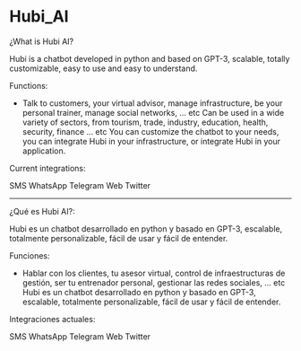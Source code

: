 # Hubi_AI
¿What is Hubi AI?

Hubi is a chatbot developed in python and based on GPT-3, scalable, totally customizable, easy to use and easy to understand.

Functions:

- Talk to customers, your virtual advisor, manage infrastructure, be your personal trainer, manage social networks, ... etc
Can be used in a wide variety of sectors, from tourism, trade, industry, education, health, security, finance ... etc
You can customize the chatbot to your needs, you can integrate Hubi in your infrastructure, or integrate Hubi in your application.

Current integrations:

SMS
WhatsApp
Telegram
Web
Twitter

---

¿Qué es Hubi AI?:

Hubi es un chatbot desarrollado en python y basado en GPT-3, escalable, totalmente personalizable, fácil de usar y fácil de entender.

Funciones:

- Hablar con los clientes, tu asesor virtual, control de infraestructuras de gestión, ser tu entrenador personal, gestionar las redes sociales, ... etc
Hubi es un chatbot desarrollado en python y basado en GPT-3, escalable, totalmente personalizable, fácil de usar y fácil de entender.

Integraciones actuales:

SMS
WhatsApp
Telegram
Web
Twitter
